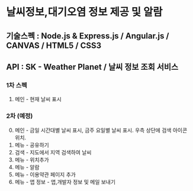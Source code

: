 # 날씨정보,대기오염 정보 제공 및 알람

## 기술스펙 : Node.js & Express.js / Angular.js / CANVAS / HTML5 / CSS3

## API : SK - Weather Planet / 날씨 정보 조회 서비스

### 1차 스펙
1. 메인 - 현재 날씨 표시


### 2차 (예정)
0. 메인 - 금일 시간대별 날씨 표시, 금주 요일별 날씨 표시. 우측 상단에 검색 아이콘 위치.
1. 메뉴 - 공유하기
2. 검색 - 지도에서 지역 검색하여 날씨
3. 메뉴 - 위치추가
4. 메뉴 - 알람
5. 메뉴 - 이용약관 페이지 추가
6. 메뉴 - 앱 정보 - 앱,개발자 정보 및 메일 보내기